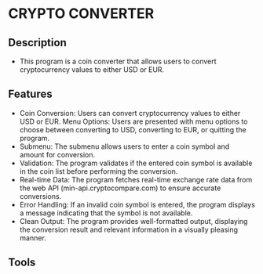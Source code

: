 # CRYPTO CONVERTER

## Description
- This program is a coin converter that allows users to convert cryptocurrency values to either USD or EUR.

## Features
- Coin Conversion: Users can convert cryptocurrency values to either USD or EUR.
Menu Options: Users are presented with menu options to choose between converting to USD, converting to EUR, or quitting the program.
- Submenu: The submenu allows users to enter a coin symbol and amount for conversion.
- Validation: The program validates if the entered coin symbol is available in the coin list before performing the conversion.
- Real-time Data: The program fetches real-time exchange rate data from the web API (min-api.cryptocompare.com) to ensure accurate conversions.
- Error Handling: If an invalid coin symbol is entered, the program displays a message indicating that the symbol is not available.
- Clean Output: The program provides well-formatted output, displaying the conversion result and relevant information in a visually pleasing manner.

## Tools

